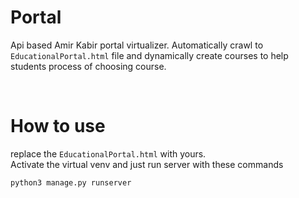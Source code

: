 
# Portal

Api based Amir Kabir portal virtualizer.
Automatically crawl to `EducationalPortal.html` file and dynamically create courses to help students process of choosing course.


<br/>

# How to use
replace the `EducationalPortal.html` with yours. <br/>
Activate the virtual venv and just run server with these commands
```
python3 manage.py runserver
```

